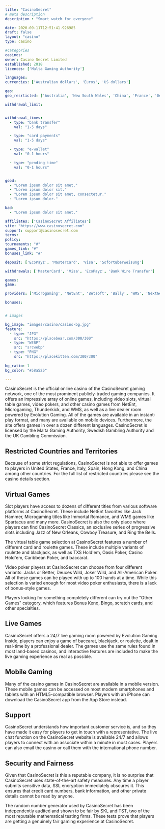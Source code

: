 ```yaml
---
title: "CasinoSecret"
# meta description
description : "Smart watch for everyone"

date: 2020-09-11T12:51:41.926985
draft: false
layout: "casino" 
type: casino

#categories
casinos: 
owner: Casino Secret Limited
established: 2018
licences: ['Malta Gaming Authority']

languages: 
currencies: ['Australian dollars', 'Euros', 'US dollars']

geo: 
geo_resrticted: ['Australia', 'New South Wales', 'China', 'France', 'Germany', 'Schleswig-Holstein', 'Iran', 'Italy', 'Metropolitan France', 'North Korea', 'Poland', 'Portugal', 'Puerto Rico', 'Spain', 'Sweden', 'Switzerland', 'United Kingdom', 'United States', 'Alabama', 'Alaska', 'American Samoa', 'Arizona', 'Arkansas', 'California', 'Colorado', 'Connecticut', 'Delaware', 'District of Columbia', 'Florida', 'Georgia(US)', 'Guam', 'Hawaii', 'Idaho', 'Illinois', 'Indiana', 'Iowa', 'Kansas', 'Kentucky', 'Louisiana', 'Maine', 'Maryland', 'Massachusetts', 'Michigan', 'Minnesota', 'Mississippi', 'Missouri', 'Montana', 'Nebraska', 'Nevada', 'New Hampshire', 'New Jersey', 'New Mexico', 'New York', 'North Carolina', 'North Dakota', 'Northern Mariana Islands', 'Ohio', 'Oklahoma', 'Oregon', 'Pennsylvania', 'Rhode Island', 'South Carolina', 'South Dakota', 'Tennessee', 'Texas', 'U.S. Virgin Islands', 'Utah', 'Vermont', 'Virginia', 'Washington', 'West Virginia', 'Wisconsin', 'Wyoming']

withdrawal_limit:


withdrawal_times:
  - type: "bank transfer"
    val: "1-5 days"

  - type: "card payments"
    val: "1-5 days"

  - type: "e-wallet"
    val: "0-1 hours"

  - type: "pending time"
    val: "0-1 hours"


good:
  - "Lorem ipsum dolor sit amet."
  - "Lorem ipsum dolor sit."
  - "Lorem ipsum dolor sit amet, consectetur."
  - "Lorem ipsum dolor."

bad:
  - "Lorem ipsum dolor sit amet."

affiliates: ['CasinoSecret Affiliates']
site: "https://www.casinosecret.com"
support: support@casinosecret.com
terms:
policy:
tournaments: "#"
games_link: "#"
bonuses_link: "#"

deposit: ['EcoPayz', 'MasterCard', 'Visa', 'Sofortuberweisung']

withdrawals: ['MasterCard', 'Visa', 'EcoPayz', 'Bank Wire Transfer']

games: 
game:

providers: ['Microgaming', 'NetEnt', 'Betsoft', 'Bally', 'WMS', 'NextGen Gaming', '1x2Games', 'Realistic Games', 'Barcrest Games', 'Thunderkick', 'Betdigital', 'Wazdan', 'Big Time Gaming', 'Elk Studios', 'SG Gaming', 'Gamomat', 'Ainsworth Gaming Technology', 'Side City Studios', 'Fugaso', 'Oryx Gaming', 'Pragmatic Play', 'Red Tiger Gaming', 'iSoftBet', "Play'n GO", 'Red Rake Gaming', 'Relax Gaming', 'Evolution Gaming']

bonuses:


# images

bg_image: "images/casino/casino-bg.jpg"  
feature:
  - type: "JPG" 
    src: "https://placebear.com/300/300"
  - type: "WEBP"
    src: "srcwebp"
  - type: "PNG"
    src: "https://placekitten.com/300/300"  
 
bg_ratio: 1 
bg_color: "#58a525"  

---
```


CasinoSecret is the official online casino of the CasinoSecret gaming network, one of the most prominent publicly-traded gaming companies. It offers an impressive array of online games, including video slots, virtual table games, video pokers, and other casino games from NetEnt, Microgaming, Thunderkick, and WMS, as well as a live dealer room powered by Evolution Gaming. All of the games are available in an instant-play format, and many are available on mobile devices. Furthermore, the site offers games in over a dozen different languages. CasinoSecret is licensed by the Malta Gaming Authority, Swedish Gambling Authority and the UK Gambling Commission.

## Restricted Countries and Territories
Because of some strict regulations, CasinoSecret is not able to offer games to players in United States, France, Italy, Spain, Hong Kong, and China among other countries. For the full list of restricted countries please see the casino details section.

## Virtual Games
Slot players have access to dozens of different titles from various software platforms at CasinoSecret. These include NetEnt favorites like Jack Hammer, Microgaming titles like Immortal Romance, and WMS games like Spartacus and many more. CasinoSecret is also the only place where players can find CasinoSecret Classics, an exclusive series of progressive slots including Jazz of New Orleans, Cowboy Treasure, and Ring the Bells.

The virtual table game selection at CasinoSecret features a number of different card and roulette games. These include multiple variants of roulette and blackjack, as well as TXS Hold'em, Oasis Poker, Casino Hold'em, Caribbean Poker, and baccarat.

Video poker players at CasinoSecret can choose from four different variants: Jacks or Better, Deuces Wild, Joker Wild, and All-American Poker. All of these games can be played with up to 100 hands at a time. While this selection is varied enough for most video poker enthusiasts, there is a lack of bonus-style games.

Players looking for something completely different can try out the "Other Games" category, which features Bonus Keno, Bingo, scratch cards, and other specialties.

## Live Games
CasinoSecret offers a 24/7 live gaming room powered by Evolution Gaming. Inside, players can enjoy a game of baccarat, blackjack, or roulette, dealt in real-time by a professional dealer. The games use the same rules found in most land-based casinos, and interactive features are included to make the live gaming experience as real as possible.

## Mobile Gaming
Many of the casino games in CasinoSecret are available in a mobile version. These mobile games can be accessed on most modern smartphones and tablets with an HTML5-compatible browser. Players with an iPhone can download the CasinoSecret app from the App Store instead.

## Support
CasinoSecret understands how important customer service is, and so they have made it easy for players to get in touch with a representative. The live chat function on the CasinoSecret website is available 24/7 and allows players to connect with an associate within a minute in most cases. Players can also email the casino or call them with the international phone number.

## Security and Fairness
Given that CasinoSecret is this a reputable company, it is no surprise that CasinoSecret uses state-of-the-art safety measures. Any time a player submits sensitive data, SSL encryption immediately obscures it. This ensures that credit card numbers, bank information, and other private details cannot be read by anyone.

The random number generator used by CasinoSecret has been independently audited and shown to be fair by SKL and TST, two of the most reputable mathematical testing firms. These tests prove that players are getting a genuinely fair gaming experience at CasinoSecret.